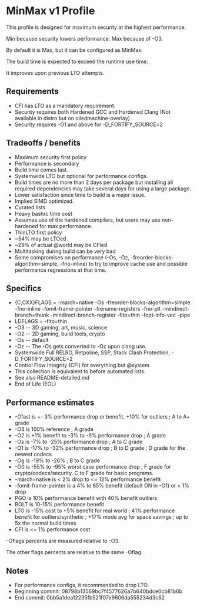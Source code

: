 # MinMax v1 Profile

This profile is designed for maximum security at the highest performance.

Min because security lowers performance.  Max because of -O3.

By default it is Max, but it can be configured as MinMax.

The build time is expected to exceed the runtime use time.

It improves upon previous LTO attempts.

## Requirements

* CFI has LTO as a mandatory requirement.
* Security requires both Hardened GCC and Hardened Clang (Not available in distro but on oiledmachine-overlay)
* Security requires -O1 and above for -D_FORTIFY_SOURCE=2

## Tradeoffs / benefits

* Maximum security first policy
* Performance is secondary
* Build time comes last.
* Systemwide LTO but optional for performance configs.
* Build times are no more than 2 days per package but installing all required
dependencies may take several days for using a large package.
* Lower satisfaction since time to build is a major issue.
* Implied SIMD optimized.
* Curated lists
* Heavy bashrc time cost
* Assumes use of the hardened compilers, but users may use non-hardened for max
performance.
* ThinLTO first policy
* ~54% may be LTOed
* ~29% of actual @world may be CFIed
* Multitasking during build can be very bad
* Some compromises on performance (-Os, -Oz, -freorder-blocks-algorithm=simple,
-fno-inline) to try to improve cache use and possible performance regressions
at that time.

## Specifics

* {C,CXX}FLAGS = -march=native -Os -freorder-blocks-algorithm=simple -fno-inline -fomit-frame-pointer -frename-registers -fno-plt -mindirect-branch=thunk -mindirect-branch-register -flto=thin -fopt-info-vec -pipe
* LDFLAGS = -flto=thin
* -O3 -- 3D gaming, art, music, science
* -O2 -- 2D gaming, build tools, crypto
* -Os -- default
* -Oz -- The -Os gets converted to -Oz upon clang use.
* Systemwide Full RELRO, Retpoline, SSP, Stack Clash Protection, -D_FORTIFY_SOURCE=2
* Control Flow Integrity (CFI) for everything but @system
* This collection is equivalent to before automated lists.
* See also README-detailed.md
* End of Life (EOL)

## Performance estimates

* -Ofast is +- 3% performance drop or benefit, +10% for outliers ; A to A+ grade
* -O3 is 100% reference ; A grade
* -O2 is +1% benefit to -3% to -9% performance drop ; A grade
* -Os is -7% to -25% performance drop ; A to C grade
* -O1 is -17% to -32% performance drop ; B to D grade ; D grade for the newest codecs
* -Og is -19% to -26% ; B to C grade
* -O0 is -55% to -95% worst case performance drop ; F grade for	crypto/codecs/security.  C to F grade for basic programs.
* -march=native is &lt; 2% drop to &lt;= 12% performance benefit
* -fomit-frame-pointer is a 4% to 85% benefit (default ON in -O1) or &lt; 1% drop
* PGO is 10% performance benefit with 40% benefit outliers
* BOLT is 10-15% performance benefit
* LTO is -15% cost to +5% benefit for real world ; 41% performance benefit for outliers/synthetic ; +17% mode avg for space savings ; up to 5x the normal build times
* CFI is &lt;= 1% performance cost

-Oflags percents are measured relative to -O3.

The other flags percents are relative to the same -Oflag.

## Notes

* For performance configs, it recommended to drop LTO.
* Beginning commit:  08798b13569bc7f4577626a7b640bdce0cb81b6b
* End commit:  0bb5a1dea12235fb521f07e9606da555234d3c62
